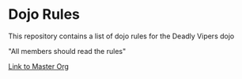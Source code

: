Dojo Rules
==========

This repository contains a list of dojo rules for the Deadly Vipers dojo

"All members should read the rules"

[Link to Master Org]("https://github.com/deadlyvipers")

